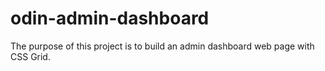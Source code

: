 # odin-admin-dashboard

The purpose of this project is to build an admin dashboard web page with CSS Grid.